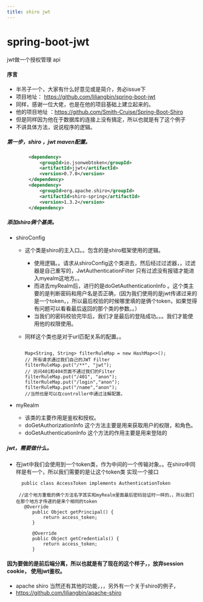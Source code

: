 ```yaml
---
title: shiro jwt
---
```


# spring-boot-jwt
jwt做一个授权管理 api
#### 序言
- 半吊子一个，大家有什么好意见或是简介，务必issue下
- 项目地址： https://github.com/liliangbin/spring-boot-jwt
- 同样，感谢一位大佬，也是在他的项目基础上建立起来的。
- 他的项目地址 ：https://github.com/Smith-Cruise/Spring-Boot-Shiro
- 但是同样因为他在于数据库的连接上没有搞定，所以也就是有了这个例子
- 不讲具体方法，说说程序的逻辑。
##### 第一步，shiro ，jwt maven配置。

```xml
		<dependency>
			<groupId>io.jsonwebtoken</groupId>
			<artifactId>jjwt</artifactId>
			<version>0.7.0</version>
		</dependency>
		<dependency>
			<groupId>org.apache.shiro</groupId>
			<artifactId>shiro-spring</artifactId>
			<version>1.3.2</version>
		</dependency>
```

##### 添加shiro俩个基类。
- shiroConfig

    - 这个类是shiro的主入口。。包含的是shiro框架使用的逻辑。
        - 使用逻辑。。请求从shiroConfig这个类进去，然后经过过滤器，，过滤器是自己重写的，JwtAuthenticationFilter 只有过滤没有报错才能进入myealm这地方。。
        - 而进去myRealm后，进行的是doGetAuthenticationInfo 。这个类主要的是判断密码和用户名是否正确，(因为我们使用的是jwt传递过来的是一个token，，所以最后校验的时候哪里填的是俩个token，如果觉得有问题可以看看最后返回的那个类的参数。。）
        - 当我们的密码校验完毕后，我们才是最后的登陆成功。。。我们才能使用他的权限使用。

    - 同样这个类也是对于url匹配关系的配置。。
         ```

        Map<String, String> filterRuleMap = new HashMap<>();
        // 所有请求通过我们自己的JWT Filter
        filterRuleMap.put("/**", "jwt");
        // 访问401和404页面不通过我们的Filter
        filterRuleMap.put("/401", "anon");
        filterRuleMap.put("/login","anon");
        filterRuleMap.put("/name","anon");
        //当然也是可以在controller中通过注解配置。

- myRealm
    - 该类的主要作用是鉴权和授权。
    - doGetAuthorizationInfo  这个方法主要是用来获取用户的权限，和角色。
    - doGetAuthenticationInfo 这个方法的作用主要是用来登陆的



##### jwt，需要做什么。

- 在jwt中我们会使用到一个token类，作为中间的一个传输对象。。在shiro中同样是有一个，所以我们需要的是让这个token类 实现一个接口

        public class AccessToken implements AuthenticationToken

       //这个地方重载的俩个方法名字其实和myRealm里面最后密码验证时一样的，，所以我们在那个地方才传递的是来个相同的token
         @Override
            public Object getPrincipal() {
                return access_token;
            }

            @Override
            public Object getCredentials() {
                return access_token;
            }


#### 因为要做的是前后端分离，所以也就是有了现在的这个样子，，放弃session  cookie， 使用jwt鉴权。

- apache shiro 当然还有其他的功能，，，另外有一个关于shiro的例子，
- https://github.com/liliangbin/apache-shiro



